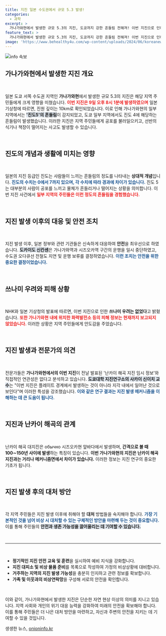 ```yaml
---
title: 지진 일본 수도권에서 규모 5.3 발생!
categories:
  - 과학
excerpt: >
  가나가와현에서 발생한 규모 5.3의 지진, 도쿄까지 강한 흔들림 전해져! 이번 지진으로 인해 도카이도 신칸센 및 오다큐선 운행이 중단되었고, 피해는 없지만 긴장감이 감돌고 있습니다. 클릭하여 자세한 내용을 확인하세요!
feature_text: >
  가나가와현에서 발생한 규모 5.3의 지진, 도쿄까지 강한 흔들림 전해져! 이번 지진으로 인해 도카이도 신칸센 및 오다큐선 운행이 중단되었고, 피해는 없지만 긴장감이 감돌고 있습니다. 클릭하여 자세한 내용을 확인하세요!
image: 'https://www.behealthy4u.com/wp-content/uploads/2024/06/koreanews.jpg'
---
```


<p><img src="https://www.behealthy4u.com/wp-content/uploads/2024/06/koreanews.jpg" alt="info 속보" /></p>

<h2 data-ke-size="size26">가나가와현에서 발생한 지진 개요</h2>

<p data-ke-size="size16">&nbsp;</p>

<p>일본 도쿄 서쪽 수도권 지역인 <b>가나가와현</b>에서 발생한 규모 5.3의 지진은 해당 지역 주민들에게 크게 영향을 미쳤습니다. <b><span style="color: #ee2323;">이번 지진은 9일 오후 8시 1분에 발생하였으며</span></b> 일본 기상청에 따르면, 진원 깊이는 10km로 확인되었습니다. 이로 인해 가나가와현의 일부 지역에서는 <b><span style="background-color: #21538527;">'진도5'의 흔들림</span></b>이 감지되었고, 도쿄 일부 지역에서도 진도 4에 해당하는 흔들림이 발생했습니다. 이러한 지진은 지역 주민들에게 공포를 불러일으키고, 선반의 식기나 책장이 떨어지는 사고도 발생할 수 있습니다. </p>

<p data-ke-size="size16">&nbsp;</p>

<h2 data-ke-size="size26">진도의 개념과 생활에 미치는 영향</h2>

<p data-ke-size="size16">&nbsp;</p>

<p>일본의 지진 등급인 진도는 사람들이 느끼는 흔들림의 정도를 나타내는 <b>상대적 개념</b>입니다. <b><span style="color: #1a5490;">진도의 수치는 0에서 7까지 있으며, 각 수치에 따라 경과에 차이가 있습니다.</span></b> 진도 5는 대부분의 사람이 공포를 느끼고 물체가 흔들리거나 떨어지는 상황을 의미합니다. 이번 지진 사건에서 <b><span style="color: #ee2323;">일부 지역의 주민들은 이런 정도의 흔들림을 경험했습니다.</span></b> </p>

<p data-ke-size="size16">&nbsp;</p>

<h2 data-ke-size="size26">지진 발생 이후의 대응 및 안전 조치</h2>

<p data-ke-size="size16">&nbsp;</p>

<p>지진 발생 이후, 일본 정부와 관련 기관들은 신속하게 대응하여 <b>안전</b>을 최우선으로 하였습니다. <b><span style="background-color: #21538527;">도카이도 신칸센</span></b>은 가나가와역과 시즈오카역 구간의 운행을 일시 중단하였고, 수도권 오다큐선 전철도 지연 및 운행 보류를 결정하였습니다. <b><span style="color: #1a5490;">이런 조치는 안전을 위한 중요한 결정이었습니다.</span></b> </p>

<p data-ke-size="size16">&nbsp;</p>

<h2 data-ke-size="size26">쓰나미 우려와 피해 상황</h2>

<p data-ke-size="size16">&nbsp;</p>

<p>NHK와 일본 기상청의 발표에 따르면, 이번 지진으로 인한 <b>쓰나미 우려는 없었다</b>고 밝혔습니다. <b><span style="color: #ee2323;">또한 가나가와현 내에 위치한 화력발전소 등의 피해 정보는 현재까지 보고되지 않았습니다.</span></b> 이러한 상황은 지역 주민들에게 안도감을 주었습니다. </p>

<p data-ke-size="size16">&nbsp;</p>

<h2 data-ke-size="size26">지진 발생과 전문가의 의견</h2>

<p data-ke-size="size16">&nbsp;</p>

<p>전문가들은 <b>가나가와현에서의 이번 지진</b>이 전날 발표된 '난카이 해곡 지진 임시 정보'와 직접적인 연관성은 없다고 분석하고 있습니다. <b><span style="background-color: #21538527;">도쿄대학 지진연구소의 사카이 신이치 교수</span></b>는 "이번 지진은 플레이트 경계에서 발생하는 것이 아니라 지각 내에서 일어난 것으로 보인다"며 이러한 특성을 강조했습니다. <b><span style="color: #1a5490;">이와 같은 연구 결과는 지진 발생 메커니즘을 이해하는 데 큰 도움이 됩니다.</span></b> </p>

<p data-ke-size="size16">&nbsp;</p>

<h2 data-ke-size="size26">지진과 난카이 해곡의 관계</h2>

<p data-ke-size="size16">&nbsp;</p>

<p>난카이 해곡 대지진은 обычно 시즈오카현 앞바다에서 발생하며, <b>간격으로 볼 때 100∼150년 사이에 발생</b>하는 특징이 있습니다. <b><span style="ee2323;">이번 가나가와현의 지진은 난카이 해곡 지진과는 거리나 메커니즘면에서 차이가 있습니다.</span></b> 이러한 정보는 지진 연구의 중요한 기초가 됩니다. </p>

<p data-ke-size="size16">&nbsp;</p>

<h2 data-ke-size="size26">지진 발생 후의 대처 방안</h2>

<p data-ke-size="size16">&nbsp;</p>

<p>각 지역 주민들은 지진 발생 이후에 취해야 할 <b>대처</b> 방법들을 숙지해야 합니다. <b><span style="color: #1a5490;">가장 기본적인 것을 넘어 비상 시 대처할 수 있는 구체적인 방안을 마련해 두는 것이 중요합니다.</span></b> 이를 통해 주민들의 <b><span style="background-color: #21538527;">안전과 생존 가능성을 끌어올리는 데 기여할 수 있습니다.</span></b> </p>

<p data-ke-size="size16">&nbsp;</p> 

<hr> 

<p data-ke-size="size16">&nbsp;</p>

<ul>
    <li><b>정기적인 지진 안전 교육 및 훈련</b>을 실시하여 예비 지식을 강화합니다.</li>
    <li><b>지진 대피소 및 비상 물품 준비</b>를 목록으로 작성하여 가정의 비상상황에 대비합니다.</li>
    <li><b>거주하는 지역의 지진 발생 가능성</b>을 충분히 인지하고 관련 정보를 확보합니다.</li>
    <li><b>가족 및 이웃과의 비상연락망</b>을 구성해 서로의 안전을 확인합니다.</li>
</ul> 

<p data-ke-size="size16">&nbsp;</p> 

<p>이와 같이, 가나가와현에서 발생한 지진은 단순한 자연 현상 이상의 의미를 지니고 있습니다. 지역 사회와 개인의 위기 대응 능력을 강화하여 미래의 안전을 확보해야 합니다. 이를 통해 주민들은 더 나은 대처 방안을 마련하고, 자신과 주변의 안전을 지키는 데 기여할 수 있을 것입니다.</p>
생생한 뉴스, <a href="https://onioninfo.kr" rel="dofollow">onioninfo.kr</a>


